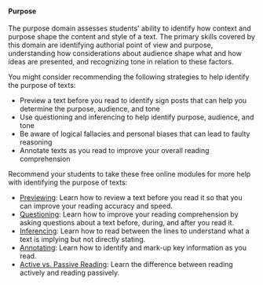 #### Purpose

The purpose domain assesses students' ability to identify how context and purpose shape the content and style of a text. The primary skills covered by this domain are identifying authorial point of view and purpose, understanding how considerations about audience shape what and how ideas are presented, and recognizing tone in relation to these factors.

You might consider recommending the following strategies to help identify the purpose of texts:

* Preview a text before you read to identify sign posts that can help you determine the purpose, audience, and tone
* Use questioning and inferencing to help identify purpose, audience, and tone
* Be aware of logical fallacies and personal biases that can lead to faulty reasoning
* Annotate texts as you read to improve your overall reading comprehension

Recommend your students to take these free online modules for more help with identifying the purpose of texts:

* [Previewing](http://owl.excelsior.edu/orc/what-to-do-before-reading/previewing/): Learn how to review a text before you read it so that you can improve your reading accuracy and speed. 
* [Questioning](http://owl.excelsior.edu/orc/what-to-do-before-reading/questioning/): Learn how to improve your reading comprehension by asking questions about a text before, during, and after you read it.
* [Inferencing](http://owl.excelsior.edu/orc/what-to-do-while-reading/inferencing/): Learn how to read between the lines to understand what a text is implying but not directly stating.
* [Annotating](http://owl.excelsior.edu/orc/what-to-do-while-reading/annotating/): Learn how to identify and mark-up key information as you read.
* [Active vs. Passive Reading](http://owl.excelsior.edu/orc/introduction/active-reading/): Learn the difference between reading actively and reading passively. 
